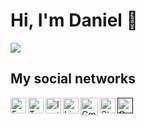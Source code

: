 # Hi, I'm Daniel 👋

<img src="https://github.com/dperlacios/dperlacios/blob/master/img.png?raw=true">

## My social networks

<a href="https://web.facebook.com/d.perlacios">
  <img align="left" alt="Facebook" width="25px" src="https://cdn.icon-icons.com/icons2/1099/PNG/128/1485482214-facebook_78681.png"/>
</a>
<a href="https://twitter.com/dlperlacios">
  <img align="left" alt="Twitter" width="25px" src="https://cdn.icon-icons.com/icons2/1211/PNG/512/1491579583-yumminkysocialmedia02_83111.png"/>
</a>
<a href="https://www.instagram.com/dperlacios/">
  <img align="left" alt="Instagram" width="25px" src="https://cdn.icon-icons.com/icons2/1753/PNG/512/iconfinder-social-media-applications-3instagram-4102579_113804.png"/>
</a>
<a href="https://www.linkedin.com/in/dperlacios/">
  <img align="left" alt="Linkdein" width="25px" src="https://cdn.icon-icons.com/icons2/555/PNG/512/linkedin_icon-icons.com_53609.png"/>
</a>
<a href="mailto:d.perlacios@gmail.com">
  <img align="left" alt="Gmail" width="28px" src="https://cdn.icon-icons.com/icons2/112/PNG/128/gmail_18964.png"/>
</a>
<a href="https://stackoverflow.com/users/14019657/daniel-perlacios">
  <img align="left" alt="StackOverflow" width="25px" src="https://cdn.icon-icons.com/icons2/2108/PNG/128/stackoverflow_icon_130823.png"/>
</a>
<a href="">
  <img align="left" alt="GooglePlay" width="25px" src="https://cdn.icon-icons.com/icons2/1826/PNG/512/4202002appsgooglegoogleplaylogoplaysocialsocialmedia-115686_115615.png"/>
</a>
